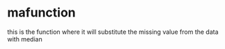 # mafunction
this is the function where it will substitute the missing value from the data with median   
